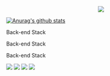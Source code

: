 <div align="center"><a href="https://hits.seeyoufarm.com"><img src="https://hits.seeyoufarm.com/api/count/incr/badge.svg?url=https%3A%2F%2Fgithub.com%2Fps-jin&count_bg=%23FFC4D0&title_bg=%23FF90A9&icon=smugmug.svg&icon_color=%23FFFFFF&title=hello&edge_flat=false"/></a></div>

[![Anurag's github stats](https://github-readme-stats.vercel.app/api?username=ps-jin)](https://github.com/anuraghazra/github-readme-stats)


<div>
  <p>Back-end Stack</p>
  <div>
    
  </div>
</div>

<div>
  <p>Back-end Stack</p>
<div>
    
</div>
</div>

<div>
  <p>Back-end Stack</p>
  <div>
    
</div>
</div>

<img src="https://img.shields.io/badge/PHP-777BB4?style=flat-square&logo=PHP&logoColor=white"/>
<img src="https://img.shields.io/badge/Codeigniter-EF4223?style=flat-square&logo=Codeigniter&logoColor=white"/>
<img src="https://img.shields.io/badge/Linux-FCC624?style=flat-square&logo=Linux&logoColor=white"/>
<img src="https://img.shields.io/badge/Ubuntu-E95420?style=flat-square&logo=Ubuntu&logoColor=white"/>
